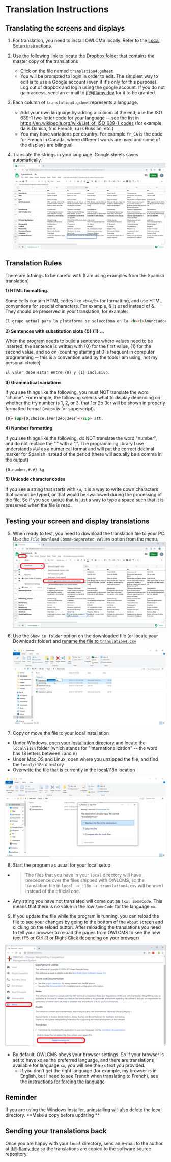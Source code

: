 # Translation Instructions



## Translating the screens and displays

1. For translation, you need to install OWLCMS locally.  Refer to the [Local Setup instructions](https://jflamy.github.io/owlcms4/#/LocalSetup). 

2. Use the following link to locate the [Dropbox folder](https://www.dropbox.com/sh/3dzsbv02fgdrpp3/AAD-yKNcgiMzFOqQzv3qFTiFa?dl=0) that contains the master copy of the translations
    - Click on the file named `translation4.gsheet`
    - You will be prompted to login in order to edit. The simplest way to edit is to use a Google account (even if it's only for this purpose).  Log out of dropbox and login using the google account.  If you do not gain access, send an e-mail to jf@jflamy.dev for it to be granted.
3. Each column of `translation4.gsheet`represents a language.  
    - Add your own language by adding a column at the end; use the ISO 639-1 two-letter code for your language -- see the list in https://en.wikipedia.org/wiki/List_of_ISO_639-1_codes  (for example, da is Danish, fr is French, ru is Russian, etc.) 
    - You may  have variations per country. For example `fr_CA` is the code for French in Canada, where different words are used and some of the displays are bilingual.
4. Translate the strings in your language. Google sheets saves automatically.
    ![B_GoogleSheet](img/Translation/B_GoogleSheet.png)



## Translation Rules

There are 5 things to be careful with (I am using examples from the Spanish translation)

**1) HTML formatting.** 

Some cells contain HTML codes like `<b></b>` for formatting, and use HTML conventions for special characters. For example, &amp; is used instead of &. They should be preserved in your translation, for example:

```html
El grupo actual para la plataforma se selecciona en la <b><i>Anunciador</i></b> pantalla<br>
```

**2) Sentences with substitution slots {0} {1} ...** 

When the program needs to build a sentence where values need to be inserted, the sentence is written with {0} for the first value, {1} for the second value, and so on (counting starting at 0 is frequent in computer programming -- this is a convention used by the tools I am using, not my personal choice)

```html
El valor debe estar entre {0} y {1} inclusivo.
```

**3) Grammatical variations**

If you see things like the following, you must NOT translate the word "choice". For example, the following selects what to display depending on whether the try number is 1, 2, or 3. that 1er 2o 3er will be shown in properly formatted format (`<sup>` is for superscript).

 ```html
{0}<sup>{0,choice,1#er|2#o|3#er}</sup> att.
 ```

**4) Number formatting**

If you see things like the following, do NOT translate the word "number", and do not replace the "." with a ",". The programming library I use understands #.# as a numerical format and will put the correct decimal marker for Spanish instead of the period (there will actually be a comma in the output)

```
{0,number,#.#} kg
```

**5) Unicode character codes**

If you see a string that starts with `\u`, it is a way to write down characters that cannot be typed, or that would be swallowed during the processing of the file. So if you see `\u0020` that is just a way to type a space such that it is preserved when the file is read.



## Testing your screen and display translations

5.  When ready to test, you need to download the translation file to your PC.  Use the `File` `Download` `Comma-separated values` option from the menu.![C_Download](img/Translation/C_Download.png)

6. Use the `Show in folder` option on the downloaded file (or locate your Downloads folder) and <u>rename the file to `translation4.csv`</u>

   ![F_Rename](img/Translation/F_Rename.png)

7.  Copy or move the file to your local installation

   - Under Windows, [open your installation directory](https://jflamy.github.io/owlcms4/#/LocalSetup?id=accessing-the-program-files-and-configuration) and locate the `local\i18n`  folder (which stands for "internationalization" -- the word has 18 letters between i and n)
   - Under Mac OS and Linux, open where you unzipped the file, and find the `local/i18n` directory
   - Overwrite the file that is currently in the local/i18n location

![H_Replace](img/Translation/H_Replace.png)

8. Start the program as usual for your local setup

  - > The files that you have in your `local` directory will have precedence over the files shipped with OWLCMS, so the translation file in `local -> i18n -> translation4.csv` will be used instead of the official one. 

  - Any string you have not translated will come out as `!xx: SomeCode`. This means that there is no value in the row `SomeCode` for the language `xx`.

9. If you update the file while the program is running, you can reload the file to see your changes by going to the bottom of the `About` screen and clicking on the reload button.  After reloading the translations you need to tell your browser to reload the pages from OWLCMS to see the new text (F5 or Ctrl-R or Right-Click depending on your browser)

![15_reload](img/Translation/15_reload.png)

- By default, OWLCMS obeys your browser settings.  So if your browser is set to have xx as the preferred language, and there are translations available for language `xx`, you will see the `xx` text you provided.
  - If you don't get the right language (for example, my browser is in English, but I need to see French when translating to French), see the [instructions for forcing the language](https://jflamy.github.io/owlcms4/#/LocalSetup?id=defining-the-language)

## Reminder

If you are using the Windows installer, uninstalling will also delete the local directory.  **Make a copy before updating **

## Sending your translations back

Once you are happy with your `local` directory, send an e-mail to the author at [jf@jflamy.dev](mailto:jf@jflamy.dev) so the translations are copied to the software source repository.
